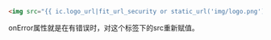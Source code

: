 ```html
<img src="{{ ic.logo_url|fit_url_security or static_url('img/logo.png') }}"onError="this.src='{{ static_url('img/logo.png') }}';"  class="ic-logo">
```

onError属性就是在有错误时，对这个标签下的src重新赋值。

